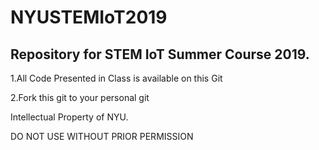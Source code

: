 # NYUSTEMIoT2019
## Repository for STEM IoT Summer Course 2019.

1.All Code Presented in Class is available on this Git 

2.Fork this git to your personal git


Intellectual Property of NYU.

DO NOT USE WITHOUT PRIOR PERMISSION
